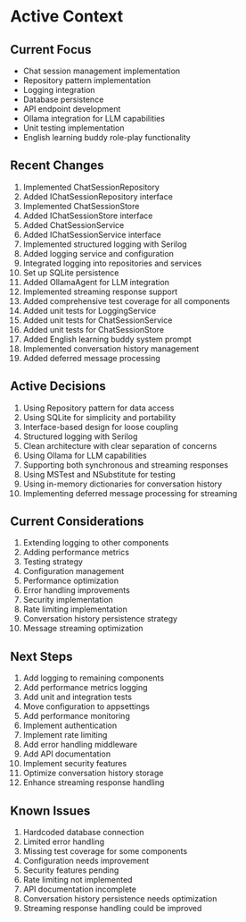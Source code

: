 # Active Context

## Current Focus
- Chat session management implementation
- Repository pattern implementation
- Logging integration
- Database persistence
- API endpoint development
- Ollama integration for LLM capabilities
- Unit testing implementation
- English learning buddy role-play functionality

## Recent Changes
1. Implemented ChatSessionRepository
2. Added IChatSessionRepository interface
3. Implemented ChatSessionStore
4. Added IChatSessionStore interface
5. Added ChatSessionService
6. Added IChatSessionService interface
7. Implemented structured logging with Serilog
8. Added logging service and configuration
9. Integrated logging into repositories and services
10. Set up SQLite persistence
11. Added OllamaAgent for LLM integration
12. Implemented streaming response support
13. Added comprehensive test coverage for all components
14. Added unit tests for LoggingService
15. Added unit tests for ChatSessionService
16. Added unit tests for ChatSessionStore
17. Added English learning buddy system prompt
18. Implemented conversation history management
19. Added deferred message processing

## Active Decisions
1. Using Repository pattern for data access
2. Using SQLite for simplicity and portability
3. Interface-based design for loose coupling
4. Structured logging with Serilog
5. Clean architecture with clear separation of concerns
6. Using Ollama for LLM capabilities
7. Supporting both synchronous and streaming responses
8. Using MSTest and NSubstitute for testing
9. Using in-memory dictionaries for conversation history
10. Implementing deferred message processing for streaming

## Current Considerations
1. Extending logging to other components
2. Adding performance metrics
3. Testing strategy
4. Configuration management
5. Performance optimization
6. Error handling improvements
7. Security implementation
8. Rate limiting implementation
9. Conversation history persistence strategy
10. Message streaming optimization

## Next Steps
1. Add logging to remaining components
2. Add performance metrics logging
3. Add unit and integration tests
4. Move configuration to appsettings
5. Add performance monitoring
6. Implement authentication
7. Implement rate limiting
8. Add error handling middleware
9. Add API documentation
10. Implement security features
11. Optimize conversation history storage
12. Enhance streaming response handling

## Known Issues
1. Hardcoded database connection
2. Limited error handling
3. Missing test coverage for some components
4. Configuration needs improvement
5. Security features pending
6. Rate limiting not implemented
7. API documentation incomplete
8. Conversation history persistence needs optimization
9. Streaming response handling could be improved 